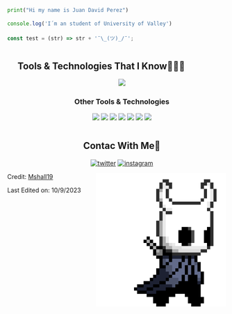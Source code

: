 ```python
print("Hi my name is Juan David Perez")
```
```javascript
console.log('I´m an student of University of Valley')

const test = (str) => str + '¯\_(ツ)_/¯';
```


<div>
  <a align="left">
    <!--Tecnologias-->
    <div id="user-content-toc">
      <ul align="center">
        <summary><h2 style="display: inline-block">Tools & Technologies That I Know👨🏻‍💻</h2></summary>
        <a href="https://skillicons.dev">
          <img src="https://skillicons.dev/icons?i=java,ps,py,js,git,vscode,postgres,wordpress,idea,figma&perline=14" />
        </a>
        <summary><h3 style="display: inline-block">Other Tools & Technologies</h3></summary>
        <div id="user-content-toc">
          <img src="https://img.shields.io/badge/github-181717.svg?&style=for-the-badge&logo=github&logoColor=white"/>
          <img src="https://img.shields.io/badge/blockbench-1E93D9.svg?&style=for-the-badge&logo=blockbench&logoColor=white"/>
          <img src="https://img.shields.io/badge/wondershare filmora-07273D.svg?&style=for-the-badge&logo=wondersharefilmora&logoColor=white"/>
          <img src="https://img.shields.io/badge/obsstudio-302E31.svg?&style=for-the-badge&logo=obsstudio&logoColor=white"/>
          <img src="https://img.shields.io/badge/jira-0052CC.svg?&style=for-the-badge&logo=jira&logoColor=white"/>
          <img src="https://img.shields.io/badge/adobe XD-FF61F6.svg?&style=for-the-badge&logo=adobexd&logoColor=white"/>
          <img src="https://img.shields.io/badge/adobe premier-9999FF.svg?&style=for-the-badge&logo=adobepremierepro&logoColor=white"/>
        </div>
      </ul>
    </div>
    <!--Contacto-->
    <div id="user-content-toc">
      <ul align="center">
        <summary><h2 style="display: inline-block">Contac With Me🤝</h2></summary>
        <a href="https://skillicons.dev">
          <a href="https://twitter.com/Marahall_" target="blank"><img align="center" src="https://skillicons.dev/icons?i=twitter" alt="twitter" height="50" width="50" /></a> 
          <a href="https://www.instagram.com/judape.z_11/" target="blank"><img align="center" src="https://skillicons.dev/icons?i=instagram" alt="instagram" height="50" width="50" /></a>
        </a>
      </ul>
    </div>
  </a>  
</div>

<img align="right" width="300" alt="GIF" src="https://raw.githubusercontent.com/TanZng/TanZng/master/assets/hollor_knight3.gif" />





Credit: [Mshall19](https://github.com/Mshall19)

Last Edited on: 10/9/2023
